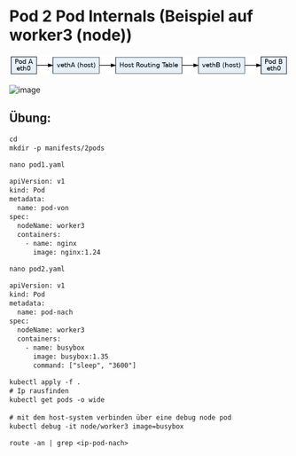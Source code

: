 # Pod 2 Pod Internals (Beispiel auf worker3 (node))

![images](/images/Calico_Same_Node_Flow.png)

![image](https://github.com/jmetzger/training-kubernetes-networking/assets/1933318/ba9d497d-36ed-467f-9965-faad76a201cd)


## Übung:

```
cd
mkdir -p manifests/2pods
```

```
nano pod1.yaml
```

```
apiVersion: v1
kind: Pod
metadata:
  name: pod-von
spec:
  nodeName: worker3
  containers:
    - name: nginx
      image: nginx:1.24
```

```
nano pod2.yaml 
```

```
apiVersion: v1
kind: Pod
metadata:
  name: pod-nach
spec:
  nodeName: worker3
  containers:
    - name: busybox
      image: busybox:1.35
      command: ["sleep", "3600"]
```

```
kubectl apply -f .
# Ip rausfinden 
kubectl get pods -o wide 

# mit dem host-system verbinden über eine debug node pod
kubectl debug -it node/worker3 image=busybox 
```

```
route -an | grep <ip-pod-nach>
```
